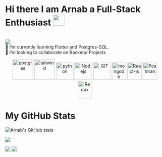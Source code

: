 # Hi there I am Arnab a Full-Stack Enthusiast <img src="https://github.com/TheDudeThatCode/TheDudeThatCode/blob/master/Assets/Hi.gif" width="35" />
<br><img src="https://user-images.githubusercontent.com/57105611/210224861-db9f86fa-76c4-4b09-85ba-e3908b91d4ee.gif"><br>🔭 I’m currently learning Flutter and Postgres-SQL.<br>👯 I’m looking to collaborate on Backend  Projects<br>

<p align="center">
      <img src="https://www.vectorlogo.zone/logos/postgresql/postgresql-icon.svg" alt="postgres" width="65" height="65" />
      <img src="https://www.vectorlogo.zone/logos/tailwindcss/tailwindcss-icon.svg" alt="tailwind" width="65" height="65"/> 
      <img src="https://www.vectorlogo.zone/logos/python/python-icon.svg" alt="python" width="55" height="55"/>
      <img src="https://www.vectorlogo.zone/logos/nodejs/nodejs-icon.svg" alt="Nodejs" width="55" height="55"/>
      <img src="https://www.vectorlogo.zone/logos/git-scm/git-scm-icon.svg" alt="GIT" width="55" height="55"/> 
      <img src="https://www.vectorlogo.zone/logos/mongodb/mongodb-icon.svg" alt="mongodb" width="45" height="55"/>
      <img src="https://www.vectorlogo.zone/logos/reactjs/reactjs-icon.svg" alt="React-js" width="45" height="55"/>
      <img src="https://www.vectorlogo.zone/logos/getpostman/getpostman-icon.svg" alt="Postman" width="45" height="55"/>
      <img src="https://www.vectorlogo.zone/logos/js_redux/js_redux-icon.svg" alt="Redux" width="45" height="55"/>
       </p>

  # My GitHub Stats

![Arnab's GitHub stats](https://github-readme-stats.vercel.app/api?username=arnb-smnta&show=reviews,discussions_started,discussions_answered,prs_merged,prs_merged_percentage)

![](https://github-readme-streak-stats.herokuapp.com/?user=arnb-smnta&theme=dark&hide_border=false)

![](https://github-readme-stats.vercel.app/api/top-langs/?username=arnb-smnta&theme=dark&hide_border=false&include_all_commits=true&count_private=true&layout=compact)
![](https://github-profile-trophy.vercel.app/?username=arnb-smnta&theme=chalk&no-frame=false&no-bg=true&margin-w=4)
